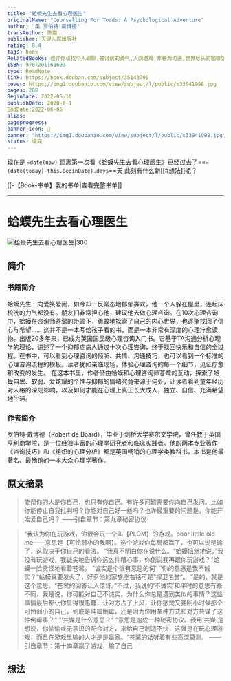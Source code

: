 ```yaml
---
title: "蛤蟆先生去看心理医生"
originalName: "Counselling For Toads: A Psychological Adventure"
author: "英 罗伯特·戴博德"
transAuthor: 陈赢
publisher: 天津人民出版社
rating: 8.4
tags: book
RelatedBooks: 也许你该找个人聊聊,被讨厌的勇气,人间游戏,非暴力沟通,世界尽头的咖啡馆,心理治疗如何改变人,幸福的勇气,伯恩斯新情绪疗法,少有人走的路,热锅上的家庭
ISBN: 9787201161693
type: ReadNote
link: https://book.douban.com/subject/35143790
cover: https://img1.doubanio.com/view/subject/l/public/s33941998.jpg
pages: 208
BeginDate: 2022-05-16
publishDate: 2020-8-1
EndDate:2022-06-05
alias:
pageprogress:
banner_icon: 📖
banner: "https://img1.doubanio.com/view/subject/l/public/s33941998.jpg"
status: 读完
---
```


现在是 `=date(now)`
距离第一次看《蛤蟆先生去看心理医生》已经过去了==`=(date(today)-this.BeginDate).days`==天
此刻有什么新[[#想法]]呢？




[[-【Book-书单】我的书单|查看完整书单]]

---
# 蛤蟆先生去看心理医生

![蛤蟆先生去看心理医生|300](https://img1.doubanio.com/view/subject/l/public/s33941998.jpg)

## 简介
### 书籍简介

蛤蟆先生一向爱笑爱闹，如今却一反常态地郁郁寡欢，他一个人躲在屋里，连起床梳洗的力气都没有。朋友们非常担心他，建议他去做心理咨询。在10次心理咨询中，蛤蟆在咨询师苍鹭的带领下，勇敢地探索了自己的内心世界，也逐渐找回了信心与希望……
这并不是一本写给孩子看的书，而是一本非常有深度的心理疗愈读物。出版20多年来，已成为英国国民级心理咨询入门书。它基于TA沟通分析心理学的理论，讲述了一个抑郁症病人通过十次心理咨询，终于找回快乐和自信的全过程。在书中，可以看到心理咨询的倾听、共情、沟通技巧，也可以看到一个标准的心理咨询流程的模板。读者犹如亲临现场，体验心理咨询的每一个细节，见证疗愈和改变的发生。
在这本书里，作者借由蛤蟆和心理咨询师苍鹭的互动，探索了蛤蟆自卑、软弱、爱炫耀的个性与抑郁的情绪究竟来源于何处，让读者看到童年经历对人格的深刻影响，以及如何才能在心理上真正长大成人，独立、自信、充满希望地生活。


### 作者简介

罗伯特·戴博德（Robert de Board），毕业于剑桥大学赛尔文学院，曾任教于英国亨利商学院，是一位经验丰富的心理学研究者和临床实践者。他的两本专业著作《咨询技巧》和《组织的心理分析》都是英国畅销的心理学类教科书。本书是他最著名、最畅销的一本大众心理学著作。


## 原文摘录
> 能帮你的人是你自己，也只有你自己。有许多问题需要你向自己发问。比如你能停止自我批判吗？你能对自己好一些吗？也许最重要的问题是，你能开始爱自己吗？
——引自章节：第九章秘密协议

> “我认为你在玩游戏，你很会玩一个叫【PLOM】的游戏。poor littlle old me——意思是【可怜弱小的我啊】。这个游戏你每局都赢了，也可以说是输了，这取决于你自己的看法。
”我真不明白你在说什么。“蛤蟆恼怒地说，”我没有玩游戏，我诚实地告诉你这么件糟心事，你倒说我再跟你玩游戏？“蛤蟆一脸责怪地看着苍鹭。
”诚实是个很有意思的词“
”你的意思是我不诚实？“蛤蟆真要发火了，好歹他的家族座右铭可是”捍卫名誉“。
”是的，就是这个意思。“苍鹭的回答让人惊讶。”不过，我说的‘不诚实’和平时的意思有些不同，我是说，你可能对自己不诚实。为什么你总是遇到类似的事情？这些事情最后都让你显得很愚蠢，让对方占了上风，让你感觉又变回小时候那个可怜弱小的自己，到底是纯属倒霉，还是因为你用某种方式和对方共谋了这件倒霉事？“
”‘共谋是什么意思？“
”意思是达成一种秘密协议。我用’共谋‘是想说，你偷偷或无意识的配合对方，来给自己制造不快，这就是在玩心理游戏，而且在游戏里输的人才是是赢家。“苍鹭的话听着有些高深莫测。
——引自章节：第十四章赢了游戏，输了自己

## 想法
